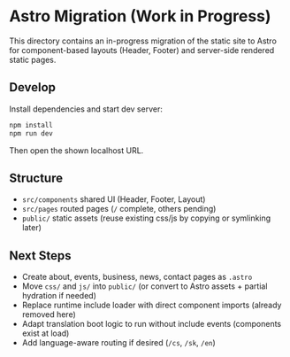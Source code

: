 # Astro Migration (Work in Progress)

This directory contains an in-progress migration of the static site to Astro for component-based layouts (Header, Footer) and server-side rendered static pages.

## Develop

Install dependencies and start dev server:

```bash
npm install
npm run dev
```

Then open the shown localhost URL.

## Structure
- `src/components` shared UI (Header, Footer, Layout)
- `src/pages` routed pages (`/` complete, others pending)
- `public/` static assets (reuse existing css/js by copying or symlinking later)

## Next Steps
- Create about, events, business, news, contact pages as `.astro`
- Move `css/` and `js/` into `public/` (or convert to Astro assets + partial hydration if needed)
- Replace runtime include loader with direct component imports (already removed here)
- Adapt translation boot logic to run without include events (components exist at load)
- Add language-aware routing if desired (`/cs`, `/sk`, `/en`)

